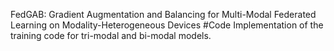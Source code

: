 FedGAB: Gradient Augmentation and Balancing for Multi-Modal Federated Learning on Modality-Heterogeneous Devices
#Code
Implementation of the training code for tri-modal and bi-modal models.
